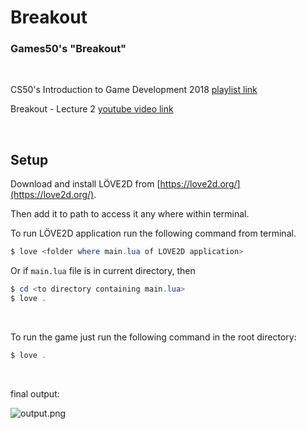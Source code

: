 # Breakout
### Games50's "Breakout"

<br>

CS50's Introduction to Game Development 2018 [playlist link](https://www.youtube.com/playlist?list=PLhQjrBD2T383Vx9-4vJYFsJbvZ_D17Qzh)

Breakout - Lecture 2 [youtube video link](https://www.youtube.com/watch?v=F86edI_EF3s)

<br>

## Setup

Download and install LÖVE2D from [https://love2d.org/](https://love2d.org/).

Then add it to path to access it any where within terminal.

To run LÖVE2D application run the following command from terminal.

```powershell
$ love <folder where main.lua of LÖVE2D application>
```

Or if `main.lua` file is in current directory, then

```powershell
$ cd <to directory containing main.lua>
$ love .
```

<br>

To run the game just run the following command in the root directory:

```powershell
$ love .
```

<br>

final output:

![output.png](output.png)